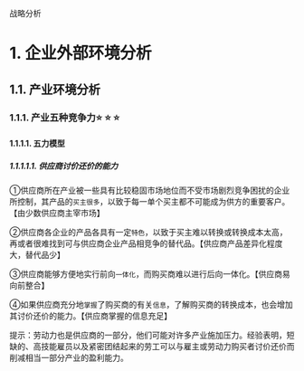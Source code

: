 战略分析

# 1. 企业外部环境分析

## 1.1. 产业环境分析

### 1.1.1. 产业五种竞争力:star: :star: :star: 

#### 1.1.1.1. 五力模型

##### 1.1.1.1.1. 供应商讨价还价的能力

①供应商所在产业被一些具有比较稳固市场地位而不受市场剧烈竞争困扰的企业所控制，其产品的`买主很多`，以致于每一单个买主都不可能成为供方的重要客户。【由少数供应商主宰市场】

②供应商各企业的产品各具有一定`特色`，以致于买主难以转换或转换成本太高，再或者很难找到可与供应商企业产品相竞争的替代品。【供应商产品差异化程度大，替代品少】

③供应商能够方便地实行前向`一体化`，而购买商难以进行后向一体化。【供应商易向前整合】

④如果供应商充分地`掌握`了购买商的有关`信息`，了解购买商的转换成本，也会增加其讨价还价的能力。【供应商掌握的信息充足】

提示：劳动力也是供应商的一部分，他们可能对许多产业施加压力。经验表明，短缺的、高技能雇员以及紧密团结起来的劳工可以与雇主或劳动力购买者讨价还价而削减相当一部分产业的盈利能力。
